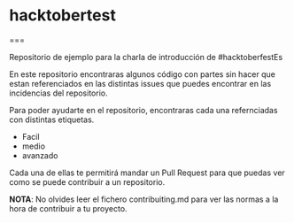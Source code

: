 # hacktobertest
===

Repositorio de ejemplo para la charla de introducción de #hacktoberfestEs

En este repositorio encontraras algunos código con partes sin hacer que estan referenciados en las distintas issues que puedes encontrar en las incidencias del repositorio.

Para poder ayudarte en el repositorio, encontraras cada una refernciadas con distintas etiquetas.

* Facil
* medio
* avanzado

Cada una de ellas te permitirá mandar un Pull Request para que puedas ver como se puede contribuir a un repositorio.

**NOTA**: No olvides leer el fichero contribuiting.md para ver las normas a la hora de contribuir a tu proyecto.
